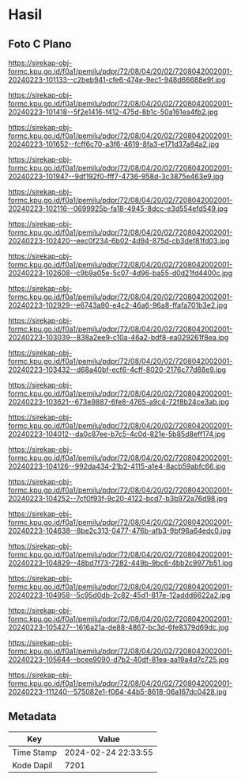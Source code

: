 # Hasil

## Foto C Plano

https://sirekap-obj-formc.kpu.go.id/f0a1/pemilu/pdpr/72/08/04/20/02/7208042002001-20240223-101133--c2beb941-cfe6-474e-9ec1-948d66688e9f.jpg

https://sirekap-obj-formc.kpu.go.id/f0a1/pemilu/pdpr/72/08/04/20/02/7208042002001-20240223-101418--5f2e1416-f412-475d-8b1c-50a161ea4fb2.jpg

https://sirekap-obj-formc.kpu.go.id/f0a1/pemilu/pdpr/72/08/04/20/02/7208042002001-20240223-101652--fcff6c70-a3f6-4619-8fa3-e171d37a84a2.jpg

https://sirekap-obj-formc.kpu.go.id/f0a1/pemilu/pdpr/72/08/04/20/02/7208042002001-20240223-101947--9df192f0-fff7-4736-958d-3c3875e463e9.jpg

https://sirekap-obj-formc.kpu.go.id/f0a1/pemilu/pdpr/72/08/04/20/02/7208042002001-20240223-102116--0699925b-fa18-4945-8dcc-e3d554efd549.jpg

https://sirekap-obj-formc.kpu.go.id/f0a1/pemilu/pdpr/72/08/04/20/02/7208042002001-20240223-102420--eec0f234-6b02-4d94-875d-cb3def81fd03.jpg

https://sirekap-obj-formc.kpu.go.id/f0a1/pemilu/pdpr/72/08/04/20/02/7208042002001-20240223-102608--c9b9a05e-5c07-4d96-ba55-d0d21fd4400c.jpg

https://sirekap-obj-formc.kpu.go.id/f0a1/pemilu/pdpr/72/08/04/20/02/7208042002001-20240223-102929--e6743a90-e4c2-46a6-96a8-ffafa701b3e2.jpg

https://sirekap-obj-formc.kpu.go.id/f0a1/pemilu/pdpr/72/08/04/20/02/7208042002001-20240223-103039--838a2ee9-c10a-46a2-bdf8-ea029261f8ea.jpg

https://sirekap-obj-formc.kpu.go.id/f0a1/pemilu/pdpr/72/08/04/20/02/7208042002001-20240223-103432--d68a40bf-ecf6-4cff-8020-2176c77d88e9.jpg

https://sirekap-obj-formc.kpu.go.id/f0a1/pemilu/pdpr/72/08/04/20/02/7208042002001-20240223-103621--673e9887-6fe8-4765-a9c4-72f8b24ce3ab.jpg

https://sirekap-obj-formc.kpu.go.id/f0a1/pemilu/pdpr/72/08/04/20/02/7208042002001-20240223-104012--da0c87ee-b7c5-4c0d-821e-5b85d8eff174.jpg

https://sirekap-obj-formc.kpu.go.id/f0a1/pemilu/pdpr/72/08/04/20/02/7208042002001-20240223-104126--992da434-21b2-4115-a1e4-8acb59abfc66.jpg

https://sirekap-obj-formc.kpu.go.id/f0a1/pemilu/pdpr/72/08/04/20/02/7208042002001-20240223-104252--7cf0f93f-9c20-4122-bcd7-b3b972a76d98.jpg

https://sirekap-obj-formc.kpu.go.id/f0a1/pemilu/pdpr/72/08/04/20/02/7208042002001-20240223-104638--8be2c313-0477-476b-afb3-9bf96a64edc0.jpg

https://sirekap-obj-formc.kpu.go.id/f0a1/pemilu/pdpr/72/08/04/20/02/7208042002001-20240223-104829--48bd7f73-7282-449b-9bc6-4bb2c9977b51.jpg

https://sirekap-obj-formc.kpu.go.id/f0a1/pemilu/pdpr/72/08/04/20/02/7208042002001-20240223-104958--5c95d0db-2c82-45d1-817e-12addd6622a2.jpg

https://sirekap-obj-formc.kpu.go.id/f0a1/pemilu/pdpr/72/08/04/20/02/7208042002001-20240223-105427--1616a21a-de88-4867-bc3d-6fe8379d69dc.jpg

https://sirekap-obj-formc.kpu.go.id/f0a1/pemilu/pdpr/72/08/04/20/02/7208042002001-20240223-105644--bcee9090-d7b2-40df-81ea-aa19a4d7c725.jpg

https://sirekap-obj-formc.kpu.go.id/f0a1/pemilu/pdpr/72/08/04/20/02/7208042002001-20240223-111240--575082e1-f064-44b5-8618-06a167dc0428.jpg


## Metadata

| Key        | Value               |
| ---------- | ------------------- |
| Time Stamp | 2024-02-24 22:33:55 |
| Kode Dapil | 7201                |



